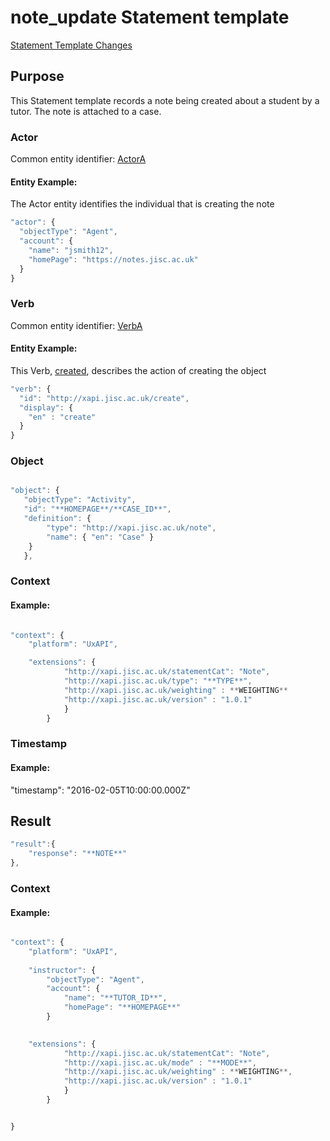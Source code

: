 # note_update Statement template

[Statement Template Changes](/version_changes.md#create-note)

## Purpose
This Statement template records a note being created about a student by a tutor. The note is attached to a case.

### Actor
Common entity identifier: [ActorA](/common_structures.md#actora)

#### Entity Example:
The Actor entity identifies the individual that is creating the note

``` Javascript
"actor": {
  "objectType": "Agent",
  "account": {
    "name": "jsmith12",
    "homePage": "https://notes.jisc.ac.uk"
  }
}
```

### Verb
Common entity identifier: [VerbA](/common_structures.md#verba)

#### Entity Example:
This Verb, [created](/vocabulary.md#created), describes the action of creating the object

``` javascript
"verb": {
  "id": "http://xapi.jisc.ac.uk/create",
  "display": {
    "en" : "create"
  }
}
```


### Object

``` javascript

"object": {
   "objectType": "Activity",
   "id": "**HOMEPAGE**/**CASE_ID**",	
   "definition": {
   		"type": "http://xapi.jisc.ac.uk/note",			
   		"name": { "en": "Case" }   
    }
   },


```


### Context



#### Example:
``` javascript

"context": {
	"platform": "UxAPI",

    "extensions": {
			"http://xapi.jisc.ac.uk/statementCat": "Note",
			"http://xapi.jisc.ac.uk/type": "**TYPE**",
			"http://xapi.jisc.ac.uk/weighting" : **WEIGHTING**
			"http://xapi.jisc.ac.uk/version" : "1.0.1"
			}
		}


```

### Timestamp

#### Example:

 "timestamp": "2016-02-05T10:00:00.000Z"



## Result
``` javascript
"result":{
	"response": "**NOTE**"
},
```

### Context

#### Example:
``` javascript

"context": {
	"platform": "UxAPI",
	
	"instructor": {
		"objectType": "Agent",
		"account": {
			"name": "**TUTOR_ID**",
			"homePage": "**HOMEPAGE**"
		}
	

    "extensions": {
			"http://xapi.jisc.ac.uk/statementCat": "Note",
			"http://xapi.jisc.ac.uk/mode" : "**MODE**",
			"http://xapi.jisc.ac.uk/weighting" : **WEIGHTING**,
			"http://xapi.jisc.ac.uk/version" : "1.0.1"
			}
		}


}

```


